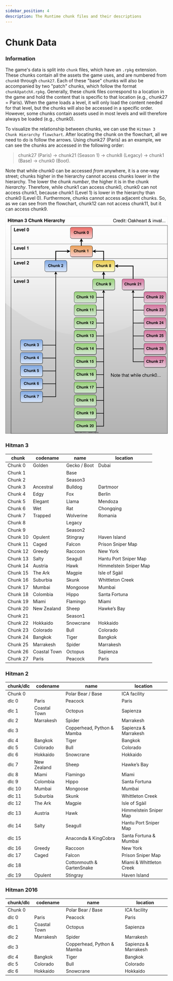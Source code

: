 ```yaml
---
sidebar_position: 4
description: The Runtime chunk files and their descriptions
---
```


# Chunk Data

### Information

The game's data is split into `chunk` files, which have an `.rpkg` extension. These chunks contain all the assets the game uses, and are numbered from `chunk0` through `chunk27`. Each of these "base" chunks will also be accompanied by two "patch" chunks, which follow the format `chunkXpatchX.rpkg`. Generally, these chunk files correspond to a location in the game and hold the content that is specific to that location (e.g., chunk27 = Paris). When the game loads a level, it will only load the content needed for that level, but the chunks will also be accessed in a specific order. However, some chunks contain assets used in most levels and will therefore always be loaded (e.g., chunk0).

To visualize the relationship between chunks, we can use the `Hitman 3 Chunk Hierarchy flowchart`. After locating the chunk on the flowchart, all we need to do is follow the arrows. Using chunk27 (Paris) as an example, we can see the chunks are accessed in the following order:

> chunk27 (Paris) -> chunk21 (Season 1) -> chunk8 (Legacy) -> chunk1 (Base) -> chunk0 (Boot).

Note that while chunk0 can be accessed _from_ anywhere, it is a one-way street; chunks higher in the hierarchy cannot access chunks lower in the hierarchy. The lower the chunk _number_, the higher it is in the chunk _hierarchy_. Therefore, while chunk1 can access chunk0, chunk0 can not access chunk1, because chunk1 (Level 1) is lower in the hierarchy than chunk0 (Level 0). Furthermore, chunks cannot access adjacent chunks. So, as we can see from the flowchart, chunk12 can not access chunk11, but it can access chunk9.

![Chunk Diagram](../assets/Chunk_Data_Diagram.svg)

### Hitman 3

| chunk    | codename     | name         | location               |
| -------- | ------------ | ------------ | ---------------------- |
| Chunk 0  | Golden       | Gecko / Boot | Dubai                  |
| Chunk 1  |              | Base         |                        |
| Chunk 2  |              | Season3      |                        |
| Chunk 3  | Ancestral    | Bulldog      | Dartmoor               |
| Chunk 4  | Edgy         | Fox          | Berlin                 |
| Chunk 5  | Elegant      | Llama        | Mendoza                |
| Chunk 6  | Wet          | Rat          | Chongqing              |
| Chunk 7  | Trapped      | Wolverine    | Romania                |
| Chunk 8  |              | Legacy       |                        |
| Chunk 9  |              | Season2      |                        |
| Chunk 10 | Opulent      | Stingray     | Haven Island           |
| Chunk 11 | Caged        | Falcon       | Prison Sniper Map      |
| Chunk 12 | Greedy       | Raccoon      | New York               |
| Chunk 13 | Salty        | Seagull      | Hantu Port Sniper Map  |
| Chunk 14 | Austria      | Hawk         | Himmelstein Sniper Map |
| Chunk 15 | The Ark      | Magpie       | Isle of Sgàil          |
| Chunk 16 | Suburbia     | Skunk        | Whittleton Creek       |
| Chunk 17 | Mumbai       | Mongoose     | Mumbai                 |
| Chunk 18 | Colombia     | Hippo        | Santa Fortuna          |
| Chunk 19 | Miami        | Flamingo     | Miami                  |
| Chunk 20 | New Zealand  | Sheep        | Hawke’s Bay            |
| Chunk 21 |              | Season1      |                        |
| Chunk 22 | Hokkaido     | Snowcrane    | Hokkaido               |
| Chunk 23 | Colorado     | Bull         | Colorado               |
| Chunk 24 | Bangkok      | Tiger        | Bangkok                |
| Chunk 25 | Marrakesh    | Spider       | Marrakesh              |
| Chunk 26 | Coastal Town | Octopus      | Sapienza               |
| Chunk 27 | Paris        | Peacock      | Paris                  |

### Hitman 2

| chunk/dlc | codename     | name                       | location                 |
| --------- | ------------ | -------------------------- | ------------------------ |
| Chunk 0   |              | Polar Bear / Base          | ICA facility             |
| dlc 0     | Paris        | Peacock                    | Paris                    |
| dlc 1     | Coastal Town | Octopus                    | Sapienza                 |
| dlc 2     | Marrakesh    | Spider                     | Marrakesh                |
| dlc 3     |              | Copperhead, Python & Mamba | Sapienza & Marrakesh     |
| dlc 4     | Bangkok      | Tiger                      | Bangkok                  |
| dlc 5     | Colorado     | Bull                       | Colorado                 |
| dlc 6     | Hokkaido     | Snowcrane                  | Hokkaido                 |
| dlc 7     | New Zealand  | Sheep                      | Hawke’s Bay              |
| dlc 8     | Miami        | Flamingo                   | Miami                    |
| dlc 9     | Colombia     | Hippo                      | Santa Fortuna            |
| dlc 10    | Mumbai       | Mongoose                   | Mumbai                   |
| dlc 11    | Suburbia     | Skunk                      | Whittleton Creek         |
| dlc 12    | The Ark      | Magpie                     | Isle of Sgàil            |
| dlc 13    | Austria      | Hawk                       | Himmelstein Sniper Map   |
| dlc 14    | Salty        | Seagull                    | Hantu Port Sniper Map    |
| dlc 15    |              | Anaconda & KingCobra       | Santa Fortuna & Mumbai   |
| dlc 16    | Greedy       | Raccoon                    | New York                 |
| dlc 17    | Caged        | Falcon                     | Prison Sniper Map        |
| dlc 18    |              | Cottonmouth & GartenSnake  | Miami & Whittleton Creek |
| dlc 19    | Opulent      | Stingray                   | Haven Island             |

### Hitman 2016

| chunk/dlc | codename     | name                       | location             |
| --------- | ------------ | -------------------------- | -------------------- |
| Chunk 0   |              | Polar Bear / Base          | ICA facility         |
| dlc 0     | Paris        | Peacock                    | Paris                |
| dlc 1     | Coastal Town | Octopus                    | Sapienza             |
| dlc 2     | Marrakesh    | Spider                     | Marrakesh            |
| dlc 3     |              | Copperhead, Python & Mamba | Sapienza & Marrakesh |
| dlc 4     | Bangkok      | Tiger                      | Bangkok              |
| dlc 5     | Colorado     | Bull                       | Colorado             |
| dlc 6     | Hokkaido     | Snowcrane                  | Hokkaido             |
